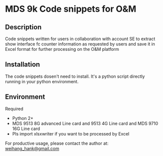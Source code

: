 # MDS 9k Code snippets for O&M

## Description

Code snippets written for users in collaboration with account SE to extract show interface fc counter information as requested by users and save it in Excel format for further processing on the O&M platform

## Installation

The code snippets dosen't need to install. It's a python script directly running in your python environment.

## Environment

Required <br>
* Python 2+ <br>
* MDS 9513 8G advanced Line card  and 9513 4G Line card and MDS 9710 16G Line card <br>
* Pls import xlsxwriter if you want to be processed by Excel <br>

For productive usage, please contact the author at: weihang_hank@gmail.com
